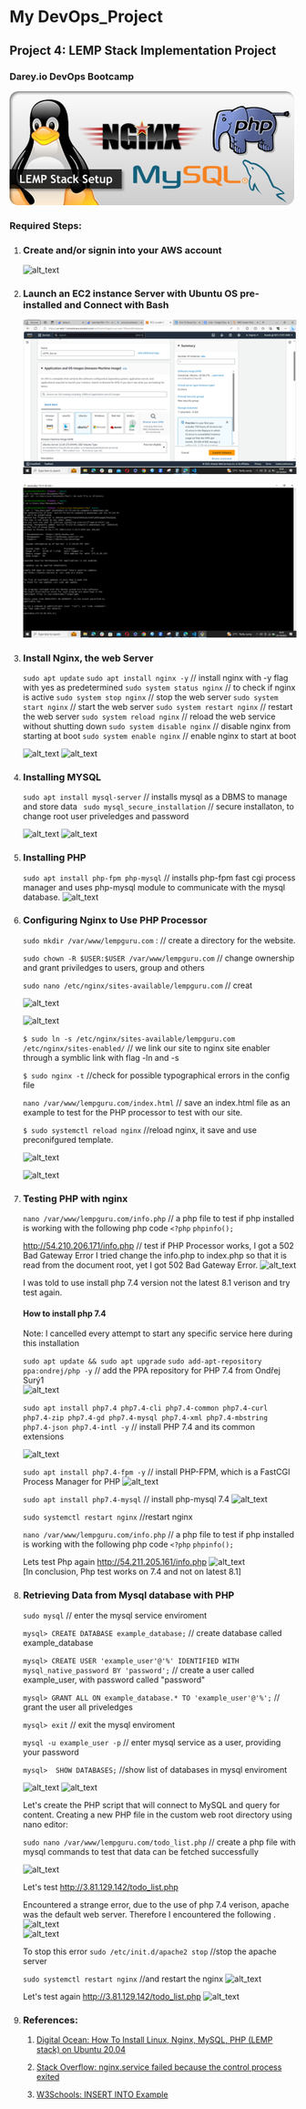 # My DevOps_Project 

## Project 4: LEMP Stack Implementation Project

### Darey.io DevOps Bootcamp

![alt text](./img/00.lemp.png)

### Required Steps:
1. ### Create and/or signin into your AWS account

   ![alt_text](./img/01signin.png)


2. ### Launch an EC2 instance Server with Ubuntu OS pre-installed and Connect with Bash

   ![alt_text](./img/02a.lemp_inst.png)

   ![alt_text](./img/02b.connect.png)


3. ### Install Nginx, the web Server

   ```sudo apt update```
   ```sudo apt install nginx -y```    // install nginx with -y flag with yes as predetermined 
   ```sudo system status nginx```     // to check if nginx is active
   ```sudo system stop nginx```       // stop the web server
   ```sudo system start nginx```      // start the web server
   ```sudo system restart nginx```    // restart the web server
   ```sudo system reload nginx```     // reload the web service without shutting down
   ```sudo system disable nginx```    // disable nginx from starting at boot
   ```sudo system enable nginx```     // enable nginx to start at boot

   ![alt_text](./img/03a.nginx_active.png)
   ![alt_text](./img/03b.nginx.png)

    
4. ### Installing MYSQL

   ```sudo apt install mysql-server```    // installs mysql as a DBMS to manage and store data
   ``` sudo mysql_secure_installation```  // secure installaton, to change root user priveledges and password
    
   ![alt_text](./img/04a.mysql.png)
   ![alt_text](./img/04b.mysqlrootuser.png)

    




5. ### Installing PHP
   ```sudo apt install php-fpm php-mysql```  // installs php-fpm fast cgi process manager and uses php-mysql module to communicate with the mysql database.
   ![alt_text](./img/5a.phpinstall.png)


6.  ### Configuring Nginx to Use PHP Processor

    ```sudo mkdir /var/www/lempguru.com``` :              // create a directory for the website.

    ```sudo chown -R $USER:$USER /var/www/lempguru.com```    // change ownership and grant priviledges to users, group and others

    ```sudo nano /etc/nginx/sites-available/lempguru.com```   // creat

    ![alt_text](./img/6a.mkdir.png)

    ![alt_text](./img/6b.doc_root.png)


    ```$ sudo ln -s /etc/nginx/sites-available/lempguru.com /etc/nginx/sites-enabled/```   // we link our site to nginx site enabler through a symblic link with flag -ln and -s 

    ```$ sudo nginx -t```            //check for possible typographical  errors in the config file

    ```nano /var/www/lempguru.com/index.html```    // save an index.html file as an example to test for the PHP processor to test with our site.

    

    ```$ sudo systemctl reload nginx```    //reload nginx, it save and use  preconifgured template.


    ![alt_text](./img/6c.syntax_ok.png)   

    ![alt_text](./img/6d.lempworks.png)


7. ### Testing PHP with nginx

    ```nano /var/www/lempguru.com/info.php```  // a php file to test if php installed is working with the following php code
       ```<?php```
       ```phpinfo();```


    <http://54.210.206.171/info.php>  // test if PHP Processor works, I got a 502 Bad Gateway Error
    I tried change the info.php to index.php so that it is read from the document root, yet I got 502 Bad Gateway Error.
    ![alt_text](./img/7a.badgateway.png)

    I was told to use install php 7.4 version not the latest 8.1 verison and try test again. 

    #### How to install php 7.4
    Note:  I cancelled every attempt to start any specific service here during this installation

    ```sudo apt update && sudo apt upgrade```
    ```sudo add-apt-repository ppa:ondrej/php -y```   // add the PPA repository for PHP 7.4 from Ondřej Surý1  
    ![alt_text](./img/7b.add7.4ppa.png)

    
    ```sudo apt install php7.4 php7.4-cli php7.4-common php7.4-curl php7.4-zip php7.4-gd php7.4-mysql php7.4-xml php7.4-mbstring php7.4-json php7.4-intl -y``` // install PHP 7.4 and its common extensions

    ![alt_text](./img/7c.add7.4cext.png)


    ```sudo apt install php7.4-fpm -y``` // install PHP-FPM, which is a FastCGI Process Manager for PHP
    ![alt_text](./img/7d.add7.4fpm.png)


    ```sudo apt install php7.4-mysql```   // install php-mysql 7.4
    ![alt_text](./img/7e.add7.4mysql.png)


    ```sudo systemctl restart nginx```    //restart nginx


    ```nano /var/www/lempguru.com/info.php```  // a php file to test if php installed is working with the following php code
       ```<?php```
       ```phpinfo();```


    Lets test Php again
    <http://54.211.205.161/info.php>
    ![alt_text](./img/7f.phptestworks.png)  
    [In conclusion, Php test works on 7.4 and not on latest 8.1]
    <!In conclusion, Php test works on 7.4 and not on latest 8.1>



    

8. ### Retrieving Data from Mysql database with PHP

    ```sudo mysql``` // enter the mysql service enviroment

    ```mysql> CREATE DATABASE example_database;```    // create database called example_database

    ```mysql> CREATE USER 'example_user'@'%' IDENTIFIED WITH mysql_native_password BY 'password';```   // create a user called example_user, with password called "password"

    ```mysql> GRANT ALL ON example_database.* TO 'example_user'@'%';```  // grant the user all priveledges

    ```mysql> exit```        // exit the mysql enviroment


    ```mysql -u example_user -p```     // enter mysql service as a user, providing your password

    ```mysql>  SHOW DATABASES;```      //show list of databases in mysql enviroment

    ![alt_text](./img/8a.example_db.png)
    ![alt_text](./img/8b.example_db.png)



    Let's create the PHP script that will connect to MySQL and query for content. Creating a new PHP file in the custom web root directory using nano editor:

    ```sudo nano /var/www/lempguru.com/todo_list.php```   // create a php file with mysql commands to test that data can be fetched successfully

    ![alt_text](./img/8c.phpsriptmysql.png)

    Let's test <http://3.81.129.142/todo_list.php>

    Encountered  a strange error, due to the use of php 7.4 verison, apache was the default web server. 
    Therefore I encountered the following .
    ![alt_text](./img/8d.error1.png)   
    ![alt_text](./img/8e.error2.png)

    To stop this error
    ```sudo /etc/init.d/apache2 stop```   //stop the apache server 

    ```sudo systemctl restart nginx```    //and restart the nginx
    ![alt_text](./img/8f.stopapacheerror.png)   


    Let's test again
    <http://3.81.129.142/todo_list.php>
    ![alt_text](./img/8g.mysqlphpworks.png)


   

9. ### References:

   1.  [Digital Ocean: How To Install Linux, Nginx, MySQL, PHP (LEMP stack) on Ubuntu 20.04](https://www.digitalocean.com/community/tutorials/how-to-install-linux-nginx-mysql-php-lemp-stack-on-ubuntu-20-04)

   2. [Stack Overflow: nginx.service failed because the control process exited](https://stackoverflow.com/a/55164432)

   3. [W3Schools: INSERT INTO Example](https://www.w3schools.com/sql/sql_insert.asp)

